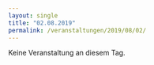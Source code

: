 ```yaml
---
layout: single
title: "02.08.2019"
permalink: /veranstaltungen/2019/08/02/
---
```


Keine Veranstaltung an diesem Tag.
